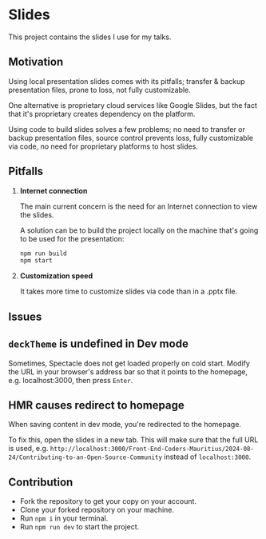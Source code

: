 # Slides

This project contains the slides I use for my talks.

## Motivation

Using local presentation slides comes with its pitfalls; transfer & backup presentation files, prone to loss, not fully customizable.

One alternative is proprietary cloud services like Google Slides, but the fact that it's proprietary creates dependency on the platform.

Using code to build slides solves a few problems; no need to transfer or backup presentation files, source control prevents loss, fully customizable via code, no need for proprietary platforms to host slides.

## Pitfalls

1. **Internet connection**

   The main current concern is the need for an Internet connection to view the slides.

   A solution can be to build the project locally on the machine that's going to be used for the presentation:

   ```bash
   npm run build
   npm start
   ```

1. **Customization speed**

   It takes more time to customize slides via code than in a .pptx file.

## Issues

## `deckTheme` is undefined in Dev mode

Sometimes, Spectacle does not get loaded properly on cold start. Modify the URL in your browser's address bar so that it points to the homepage, e.g. localhost:3000, then press `Enter`.

## HMR causes redirect to homepage

When saving content in dev mode, you're redirected to the homepage.

To fix this, open the slides in a new tab. This will make sure that the full URL is used, e.g. `http://localhost:3000/Front-End-Coders-Mauritius/2024-08-24/Contributing-to-an-Open-Source-Community` instead of `localhost:3000`.

## Contribution

- Fork the repository to get your copy on your account.
- Clone your forked repository on your machine.
- Run `npm i` in your terminal.
- Run `npm run dev` to start the project.
